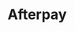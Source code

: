 ---
blog: https://blog.afterpay.com/
facebook: https://facebook.com/Afterpay-US-2099690856933495
instagram: https://instagram.com/afterpayusa/?hl=en
logohandle: afterpay
sort: afterpay
title: Afterpay
twitter: https://x.com/afterpayusa
website: https://www.afterpay.com/
---
